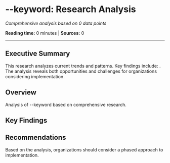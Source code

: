 # --keyword: Research Analysis

*Comprehensive analysis based on 0 data points*

**Reading time:** 0 minutes | **Sources:** 0

---

## Executive Summary

This research analyzes current trends and patterns. Key findings include: . The analysis reveals both opportunities and challenges for organizations considering implementation.

## Overview

Analysis of --keyword based on comprehensive research.

## Key Findings



## Recommendations

Based on the analysis, organizations should consider a phased approach to implementation.

